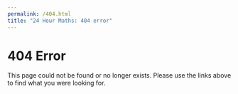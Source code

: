 ```yaml
---
permalink: /404.html
title: "24 Hour Maths: 404 error"
---
```


<h1>404 Error</h1>

This page could not be found or no longer exists. Please use the links above to find what you were looking for.
